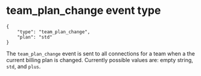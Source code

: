 # team\_plan_change event type

	{
		"type": "team_plan_change",
		"plan": "std"
	}

The `team_plan_change` event is sent to all connections for a team when a
the current billing plan is changed. Currently possible values are: empty string,
`std`, and `plus`.